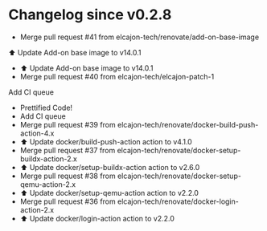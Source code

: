 # Changelog since v0.2.8
- Merge pull request #41 from elcajon-tech/renovate/add-on-base-image

⬆️ Update Add-on base image to v14.0.1 
- ⬆️ Update Add-on base image to v14.0.1 
- Merge pull request #40 from elcajon-tech/elcajon-patch-1

Add CI queue 
- Prettified Code! 
- Add CI queue 
- Merge pull request #39 from elcajon-tech/renovate/docker-build-push-action-4.x 
- ⬆️ Update docker/build-push-action action to v4.1.0 
- Merge pull request #37 from elcajon-tech/renovate/docker-setup-buildx-action-2.x 
- ⬆️ Update docker/setup-buildx-action action to v2.6.0 
- Merge pull request #38 from elcajon-tech/renovate/docker-setup-qemu-action-2.x 
- ⬆️ Update docker/setup-qemu-action action to v2.2.0 
- Merge pull request #36 from elcajon-tech/renovate/docker-login-action-2.x 
- ⬆️ Update docker/login-action action to v2.2.0 
